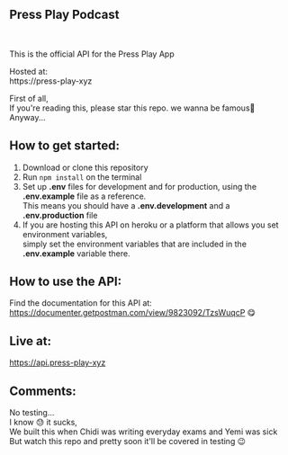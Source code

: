 ## Press Play Podcast 
<br>
<p> This is the official API for the Press Play App </p>    
  
Hosted at:    
https://press-play-xyz

First of all,  
If you're reading this, please star this repo. we wanna be famous🥺  
Anyway...  

## How to get started:
1. Download or clone this repository    
2. Run ```npm install``` on the terminal    
3. Set up **.env** files for development and for production, using the **.env.example** file as a reference.    
This means you should have a **.env.development** and a **.env.production** file    
4. If you are hosting this API on heroku or a platform that allows you set environment variables,      
simply set the environment variables that are included in the **.env.example** variable there.  

## How to use the API:  

Find the documentation for this API at:    
https://documenter.getpostman.com/view/9823092/TzsWuqcP 😋

## Live at:
https://api.press-play-xyz

## Comments:
No testing...   
I know 😓 it sucks,      
We built this when Chidi was writing everyday exams and Yemi was sick     
But watch this repo and pretty soon it'll be covered in testing 😉
